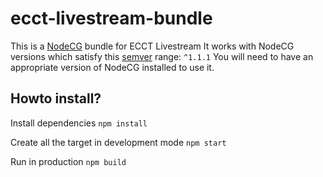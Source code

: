 # ecct-livestream-bundle
This is a [NodeCG](http://github.com/nodecg/nodecg) bundle for ECCT Livestream 
It works with NodeCG versions which satisfy this [semver](https://docs.npmjs.com/getting-started/semantic-versioning) range: `^1.1.1`
You will need to have an appropriate version of NodeCG installed to use it.


## Howto install?

Install dependencies
`npm install`

Create all the target in development mode
`npm start`

Run in production
`npm build`

